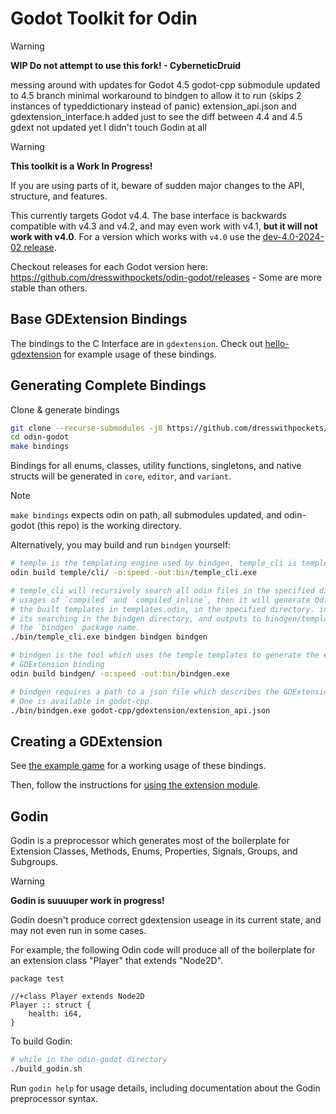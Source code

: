 # Godot Toolkit for Odin

> [!WARNING]
> **WIP Do not attempt to use this fork! - CyberneticDruid**
> 
> messing around with updates for Godot 4.5
> godot-cpp submodule updated to 4.5 branch
> minimal workaround to bindgen to allow it to run (skips 2 instances of typeddictionary instead of panic)
> extension_api.json and gdextension_interface.h added just to see the diff between 4.4 and 4.5
> gdext not updated yet
> I didn't touch Godin at all

> [!WARNING]
> **This toolkit is a Work In Progress!**
>
> If you are using parts of it, beware of sudden major changes to the API, structure, and features.

This currently targets Godot v4.4. The base interface is backwards compatible with v4.3 and v4.2, and may even work with v4.1, **but it will not work with v4.0**. For a version which works with `v4.0` use the [dev-4.0-2024-02 release](https://github.com/dresswithpockets/odin-godot/tree/dev-4.0-2024-02).

Checkout releases for each Godot version here: https://github.com/dresswithpockets/odin-godot/releases - Some are more stable than others.

## Base GDExtension Bindings

The bindings to the C Interface are in `gdextension`. Check out [hello-gdextension](examples/hello-gdextension/) for example usage of these bindings.

## Generating Complete Bindings

Clone & generate bindings
```sh
git clone --recurse-submodules -j8 https://github.com/dresswithpockets/odin-godot
cd odin-godot
make bindings
```

Bindings for all enums, classes, utility functions, singletons, and native structs will be generated in `core`, `editor`, and `variant`.

> [!NOTE]
> `make bindings` expects odin on path, all submodules updated, and odin-godot (this repo) is the working directory.

Alternatively, you may build and run `bindgen` yourself:
```sh
# temple is the templating engine used by bindgen, temple_cli is temple's preprocessor.
odin build temple/cli/ -o:speed -out:bin/temple_cli.exe

# temple_cli will recursively search all odin files in the specified directory for
# usages of `compiled` and `compiled_inline`, then it will generate Odin code with
# the built templates in templates.odin, in the specified directory. in this case,
# its searching in the bindgen directory, and outputs to bindgen/templates.odin, with
# the `bindgen` package name.
./bin/temple_cli.exe bindgen bindgen bindgen

# bindgen is the tool which uses the temple templates to generate the entire
# GDExtension binding
odin build bindgen/ -o:speed -out:bin/bindgen.exe

# bindgen requires a path to a json file which describes the GDExtension API.
# One is available in godot-cpp.
./bin/bindgen.exe godot-cpp/gdextension/extension_api.json
```

## Creating a GDExtension

See [the example game](examples/game) for a working usage of these bindings.

Then, follow the instructions for [using the extension module](https://docs.godotengine.org/en/stable/tutorials/scripting/gdextension/gdextension_cpp_example.html#using-the-gdextension-module).

## Godin

Godin is a preprocessor which generates most of the boilerplate for Extension Classes, Methods, Enums, Properties, Signals, Groups, and Subgroups.

> [!WARNING]
> **Godin is suuuuper work in progress!**
>
> Godin doesn't produce correct gdextension useage in its current state, and may not even run in some cases.

For example, the following Odin code will produce all of the boilerplate for an extension class "Player" that extends "Node2D".
```odin
package test

//+class Player extends Node2D
Player :: struct {
    health: i64,
}
```

To build Godin:
```sh
# while in the odin-godot directory
./build_godin.sh
```

Run `godin help` for usage details, including documentation about the Godin preprocessor syntax.
